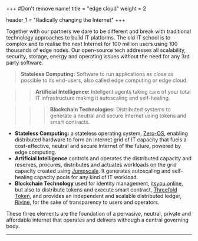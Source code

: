 +++
#Don't remove name!
title = "edge cloud"
weight = 2

header_1 = "Radically changing the Internet"
+++

Together with our partners we dare to be different and break with traditional technology approaches to build IT platforms. The old IT school is to complex and to realise the next Internet for 100 million users using 100 thousands of edge nodes. Our open-source tech addresses all scalability, security, storage, energy and operating issues without the need for any 3rd party software.

> **Stateless Computing:** Software to run applications as close as possible to its end-users, also called edge computing or edge cloud.

> > **Artificial Intelligence:** Intellgent agents taking care of your total IT infrastructure making it autoscaling and self-healing.

> > > **Blockchain Technologies:** Distributed systems to generate a neutral and secure Internet using tokens and smart contracts.


- **Stateless Computing:** a stateless operating system, [Zero-OS](https://github.com/zero-os), enabling distributed hardware to form an Internet grid of IT capacity that fuels a cost-effective, neutral and secure Internet of the future, powered by edge computing.
- **Artificial Intelligence** controls and operates the distributed capacity and reserves, procures, distributes and actuates workloads on the grid capacity created using [Jumpscale](https://github.com/Jumpscale). It generates autoscaling and self-healing capacity pools for any kind of IT workload.
- **Blockchain Technology** used for identity management, [itsyou.online](https://github.com/itsyouonline), but also to distribute tokens and execute smart contract, [Threefold Token](http://www.threefoldtoken.com/), and provides an independent and scalable distributed ledger, [Rivine](https://github.com/rivine/rivine), for the sake of transparency to users and operators.

These three elements are the foundation of a pervasive, neutral, private and affordable internet that operates and delivers withough a central governing body.


***